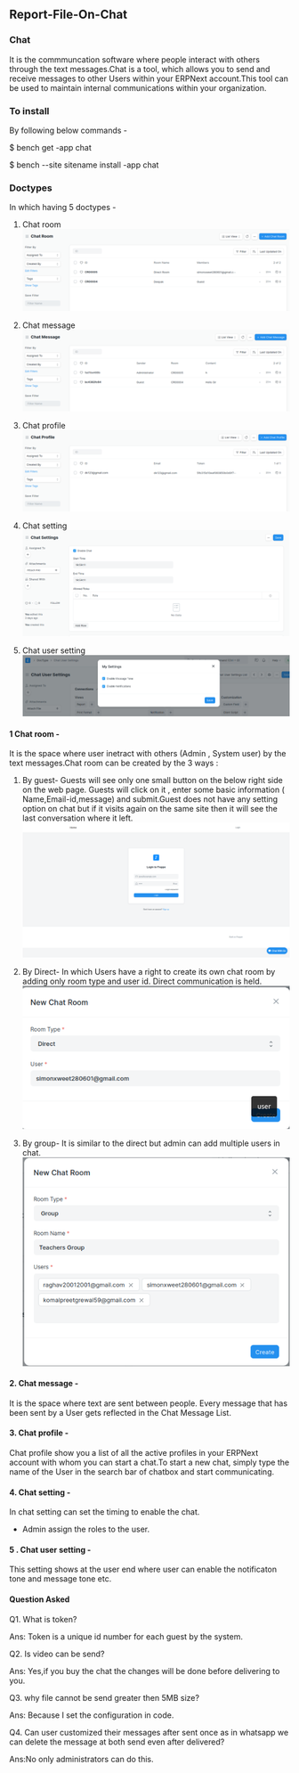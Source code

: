 ## Report-File-On-Chat

### Chat 
It is the commmuncation software where people interact with others through the text messages.Chat is a tool, which allows you to send and receive messages to other Users within your ERPNext account.This tool can be used to maintain internal communications within your organization.


### To install
By following below commands -

$ bench get -app chat

$ bench --site sitename install -app chat


### Doctypes
In which having 5 doctypes -

 1. Chat room
 ![Chat Room](./ChatRoom.png)
 
 2. Chat message
 ![Chatmsg](./ChatMessage.png)
 
 3. Chat profile
 ![Chat Profile](./ChatProfile.png)
 
 4. Chat setting
 ![Chat Setting](./ChatSetting.png)
 
 5. Chat user setting
 ![Chat User Setting](./ChatUserSetting.png)
 
 #### 1 Chat room -
 It is the space where user inetract with others (Admin , System user) by the text messages.Chat room can be created by the 3 ways :
 1. By guest- Guests will see only one small button on the below right side on the web page. Guests will click on it , enter some basic information (  Name,Email-id,message) and submit.Guest does not have any setting option on chat but if it visits again on the same site then it will see the last conversation where it left.
 ![Guest User](./GuestUser.png)

 2. By Direct- In which Users have a right to create its own chat room by adding only room type and user id. Direct communication is held.
 ![Direct](./Direct.png)
 
 3. By group- It is similar to the direct but admin can add multiple users in chat.
 ![Group](./Group.png)

#### 2. Chat message -
It is the space where text are sent between people. Every message that has been sent by a User gets reflected in the Chat Message List.

#### 3. Chat profile -
Chat profile show you a list of all the active profiles in your ERPNext account with whom you can start a chat.To start a new chat, simply type the name of the User in the search bar of chatbox and start communicating.

#### 4. Chat setting -
In chat setting can set the timing to enable the chat.
- Admin assign the roles to the user.

#### 5 . Chat user setting -
This setting shows at the user end where user can enable the notificaton tone and message tone etc.


#### Question Asked


Q1. What is token?

Ans: Token is a unique id number for each guest by the system.

Q2. Is video can be send?

Ans: Yes,if you buy the chat the changes will be done before delivering to you.

Q3. why file cannot be send greater then 5MB size?

Ans: Because I set the configuration in code.

Q4. Can user customized their messages after sent once as in whatsapp we can delete the message at both send even after delivered?

Ans:No only administrators can do this.

